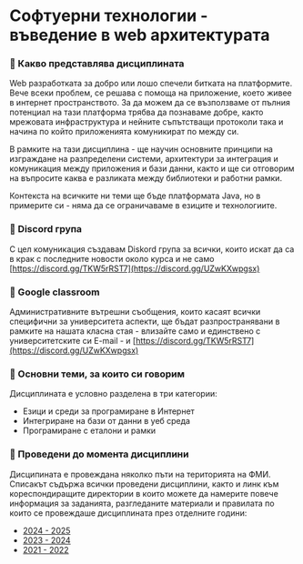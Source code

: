 # Софтуерни технологии - въведение в web архитектурата

### 🚀 Какво представлява дисциплината
Web разработката за добро или лошо спечели битката на платформите. Вече всеки проблем, се решава с помоща на приложение, което живее в интернет пространството. За да можем да се възползваме от пълния потенциал на тази платформа трябва да познаваме добре, както мрежовата инфраструктура и нейните съпътстващи протоколи така и начина по който приложенията комуникират по между си. 

В рамките на тази дисциплина - ще научин основните принципи на изграждане на разпределени системи, архитектури за интеграция и комуникация между приложения и бази данни, както и ще си отговорим на въпросите каква е разликата между библиотеки и работни рамки. 

Контекста на всичките ни теми ще бъде платформата Java, но в примерите си - няма да се ограничаваме в езиците и технологиите. 

### 🚀 Discord група
С цел комуникация създавам Diskord група за всички, които искат да са в крак с последните новости около курса и не само 
[https://discord.gg/TKW5rRST7](https://discord.gg/UZwKXwpgsx)

### 🚀 Google classroom
Административните вътрешни съобщения, които касаят всички специфични за университета аспекти, ще бъдат
разпространявани в рамките на нашата класна стая - влизайте само и единствено с университетските си E-mail - и
[https://discord.gg/TKW5rRST7](https://discord.gg/UZwKXwpgsx)


### 🚀 Основни теми, за които си говорим 
Дисциплината е условно разделена в три категории:
- Езици и среди за програмиране в Интернет
- Интегриране на бази от данни в уеб среда
- Програмиране с еталони и рамки

### 🚀 Проведени до момента дисциплини
Дисципината е провеждана няколко пъти на територията на ФМИ. Списакът съдържа всички проведени дисциплини, както и линк към кореспондиращите директории в които можете да намерите повече информация за заданията, разгледаните материали и правилата по които се провеждаше дисциплината през отделните години:
- [2024 - 2025](./24-25/)
- [2023 - 2024](./23-24/)
- [2021 - 2022](./21-22/)

